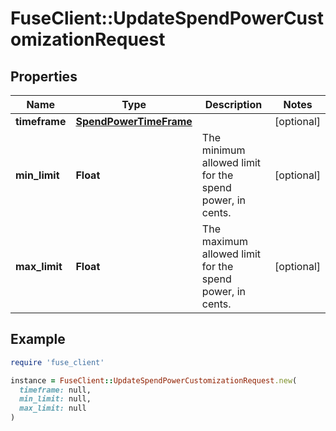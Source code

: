 # FuseClient::UpdateSpendPowerCustomizationRequest

## Properties

| Name | Type | Description | Notes |
| ---- | ---- | ----------- | ----- |
| **timeframe** | [**SpendPowerTimeFrame**](SpendPowerTimeFrame.md) |  | [optional] |
| **min_limit** | **Float** | The minimum allowed limit for the spend power, in cents. | [optional] |
| **max_limit** | **Float** | The maximum allowed limit for the spend power, in cents. | [optional] |

## Example

```ruby
require 'fuse_client'

instance = FuseClient::UpdateSpendPowerCustomizationRequest.new(
  timeframe: null,
  min_limit: null,
  max_limit: null
)
```

